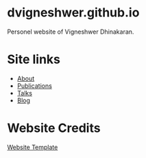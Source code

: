 dvigneshwer.github.io
=====================

Personel website of Vigneshwer Dhinakaran.


Site links
==========

* [About](https://dvigneshwer.github.io/)
* [Publications](https://dvigneshwer.github.io/publications/)
* [Talks](https://dvigneshwer.github.io/talks/)
* [Blog](https://dvigneshwer.github.io/year-archive/)

Website Credits
===============

[Website Template](https://github.com/academicpages/academicpages.github.io)